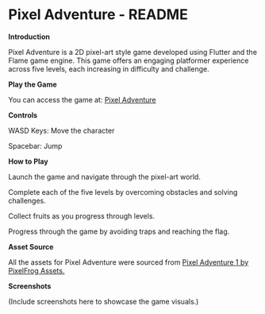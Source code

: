 # Pixel Adventure - README

**Introduction**

Pixel Adventure is a 2D pixel-art style game developed using Flutter and the Flame game engine. This game offers an engaging platformer experience across five levels, each increasing in difficulty and challenge.

**Play the Game**

You can access the game at: [Pixel Adventure](https://crisis-arg.github.io/crisis-arg/)

**Controls**

WASD Keys: Move the character

Spacebar: Jump

**How to Play**

Launch the game and navigate through the pixel-art world.

Complete each of the five levels by overcoming obstacles and solving challenges.

Collect fruits as you progress through levels.

Progress through the game by avoiding traps and reaching the flag.

**Asset Source**

All the assets for Pixel Adventure were sourced from [Pixel Adventure 1 by PixelFrog Assets.](https://pixelfrog-assets.itch.io/pixel-adventure-1)

**Screenshots**

(Include screenshots here to showcase the game visuals.)




